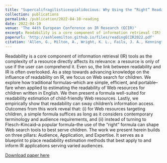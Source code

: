 ```yaml
---
title: "Supercalifragilisticexpialidocious: Why Using the “Right” Readability Formula in Children’s Web Search Matters"
collection: publications
permalink: /publication/2022-04-10-reading
date: 2022-04-10
venue: 'The 44th European Conference on IR Research (ECIR)'
excerpt: Readability is a core component of information retrieval (IR) tools as the complexity of a resource directly affects its relevance: a resource is only of use if the user can comprehend it. Even so, the link between readability and IR is often overlooked. As a step towards advancing knowledge on the influence of readability on IR, we focus on Web search for children...
paperurl: 'http://ashleemilton.github.io/files/readingECIR2022.pdf'
citation: 'Allen, G., Milton, A., Wright, K. L., Fails, J. A., Kennington, C., & Pera, M. S. (2022). &quot;Supercalifragilisticexpialidocious: Why Using the “Right” Readability Formula in Children’s Web Search Matters &quot; <i>The 44th European Conference on IR Research (ECIR)</i>.'
---
```

Readability is a core component of information retrieval (IR) tools as the complexity of a resource directly affects its relevance: a resource is only of use if the user can comprehend it. Even so, the link between readability and IR is often overlooked. As a step towards advancing knowledge on the influence of readability on IR, we focus on Web search for children. We explore how traditional formulas–which are simple, efficient, and portable–fare when applied to estimating the readability of Web resources for children written in English. We then present a formula well-suited for readability estimation of child-friendly Web resources. Lastly, we empirically show that readability can sway children’s information access. Outcomes from this work reveal that: (i) for Web resources targeting children, a simple formula suffices as long as it considers contemporary terminology and audience requirements, and (ii) instead of turning to Flesch-Kincaid–a popular formula–the use of the “right” formula can shape Web search tools to best serve children. The work we present herein builds on three pillars: Audience, Application, and Expertise. It serves as a blueprint to place readability estimation methods that best apply to and inform IR applications serving varied audiences.

[Download paper here](http://ashleemilton.github.io/files/readingECIR2022.pdf)